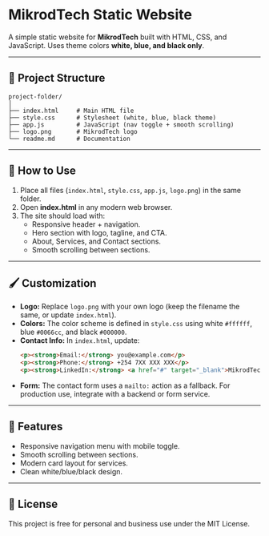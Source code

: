 # MikrodTech Static Website

A simple static website for **MikrodTech** built with HTML, CSS, and JavaScript. Uses theme colors **white, blue, and black only**.

---

## 📂 Project Structure
```
project-folder/
│
├── index.html     # Main HTML file
├── style.css      # Stylesheet (white, blue, black theme)
├── app.js         # JavaScript (nav toggle + smooth scrolling)
├── logo.png       # MikrodTech logo
└── readme.md      # Documentation
```

---

## 🚀 How to Use

1. Place all files (`index.html`, `style.css`, `app.js`, `logo.png`) in the same folder.
2. Open **index.html** in any modern web browser.
3. The site should load with:
   - Responsive header + navigation.
   - Hero section with logo, tagline, and CTA.
   - About, Services, and Contact sections.
   - Smooth scrolling between sections.

---

## 🖌️ Customization

- **Logo:** Replace `logo.png` with your own logo (keep the filename the same, or update `index.html`).
- **Colors:** The color scheme is defined in `style.css` using white `#ffffff`, blue `#0066cc`, and black `#000000`.
- **Contact Info:** In `index.html`, update:
  ```html
  <p><strong>Email:</strong> you@example.com</p>
  <p><strong>Phone:</strong> +254 7XX XXX XXX</p>
  <p><strong>LinkedIn:</strong> <a href="#" target="_blank">MikrodTech on LinkedIn</a></p>
  ```
- **Form:** The contact form uses a `mailto:` action as a fallback. For production use, integrate with a backend or form service.

---

## 📱 Features
- Responsive navigation menu with mobile toggle.
- Smooth scrolling between sections.
- Modern card layout for services.
- Clean white/blue/black design.

---

## 📄 License
This project is free for personal and business use under the MIT License.
